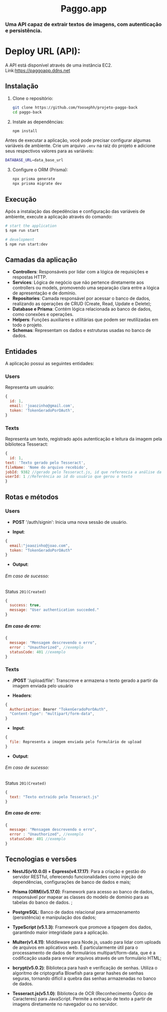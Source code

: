 <h1 align="center">Paggo.app</h1>
<h3>Uma API capaz de extrair textos de imagens, com autenticação e persistência.</h3>

# Deploy URL (API): 
A API está disponível através de uma instância EC2. Link:https://paggoapp.ddns.net

## Instalação

1. Clone o repositório:

    ```bash
    git clone https://github.com/Yoosephh/projeto-paggo-back
    cd paggo-back
    ```

2. Instale as dependências:

    ```bash   
    npm install
    ```

Antes de executar a aplicação, você pode precisar configurar algumas variáveis de ambiente. Crie um arquivo `.env` na raiz do projeto e adicione seus respectivos valores para as variáveis:

```bash
DATABASE_URL=data_base_url
```

3. Configure o ORM (Prisma):

    ```sh
    npx prisma generate
    npx prisma migrate dev
    ```

## Execução
<p>Após a instalação das depedências e configuração das variáveis de ambiente, execute a aplicação através do comando:</p>


```bash
# start the application
$ npm run start

# development
$ npm run start:dev

```

## Camadas da aplicação

* **Controllers**: Responsáveis por lidar com a lógica de requisições e respostas HTTP.
* **Services**: Lógica de negócio que não pertence diretamente aos controllers ou models, promovendo uma separação clara entre a lógica de apresentação e de domínio.
* **Repositories**:  Camada responsável por acessar o banco de dados, realizando as operações de CRUD (Create, Read, Update e Delete);
* **Database e Prisma**: Contém lógica relacionada ao banco de dados, como conexões e operações.
* **Helpers**: Funções auxiliares e utilitárias que podem ser reutilizadas em todo o projeto.
* **Schemas**: Representam os dados e estruturas usadas no banco de dados.

## Entidades

A aplicação possui as seguintes entidades:

### Users
Representa um usuário:

```Javascript
{ 
  id: 1,
  email: 'joaozinho@gmail.com',
  token: 'TokenGeradoPorOAuth',
}
```

### Texts
Representa um texto, registrado após autenticação e leitura da imagem pela biblioteca Tesseract:

```javascript
{
  id: 1,
text: 'Texto gerado pelo Tesseract',
fileName: 'Nome do arquivo recebido',
jobId: 9382 //gerado pelo Tesseract.js, id que referencia a análise da biblioteca
userId: 1 //Referência ao id do usuário que gerou o texto
}
```

## Rotas e métodos
### Users
* **POST** '/auth/signin': Inicia uma nova sessão de usuário.

* **Input**:
```javascript
{
  email:"joaozinho@joao.com",
  token: "TokenGeradoPorOAuth"
}
```
* **Output**: </br>
###### Em caso de sucesso: </br>
Status `201(Created)`
```javascript
{
  success: true,
  message: "User authentication succeded."
}
```
##### Em caso de erro: </br>
```javascript
{
  message: "Mensagem descrevendo o erro",
  error : "Unauthorized", //exemplo
  statusCode: 401 //exemplo
}
```

### Texts
* **/POST** '/upload/file': Transcreve e armazena o texto gerado a partir da imagem enviada pelo usuário

* **Headers**:
```javascript
{
  Authorization: Bearer "TokenGeradoPorOAuth",
  "Content-Type": "multipart/form-data",
}
```
* **Input**:
```javascript
{
  file: Representa a imagem enviada pelo formulário de upload
}
```
* **Output**:
###### Em caso de sucesso: </br>
Status `201(Created)`
```javascript
{
  text: "Texto extraído pelo Tesseract.js"
}
```


##### Em caso de erro: </br>
```javascript
{
  message: "Mensagem descrevendo o erro",
  error : "Unauthorized", //exemplo
  statusCode: 401 //exemplo
}
```

## Tecnologias e versões

* **NestJS(v10.0.0) + Express(v4.17.17)**:  Para a criação e gestão do servidor RESTful, oferecendo funcionalidades como injeção de dependências, configurações de banco de dados e mais;


* **Prisma (ORM)(v5.17.0)**:  Framework para acesso ao banco de dados, responsável por mapear as classes do modelo de domínio para as tabelas do banco de dados. ;


* **PostgreSQL**:  Banco de dados relacional para armazenamento (persistência) e manipulação dos dados;


* **TypeScript (v5.1.3)**: Framework que promove a tipagem dos dados, garantindo maior integridade para a aplicação.

* **Multer(v1.4.11)**: Middleware para Node.js, usado para lidar com uploads de arquivos em aplicativos web. É particularmente útil para o processamento de dados de formulários multipart/form-data, que é a codificação usada para enviar arquivos através de um formulário HTML;


* **bcrypt(v5.0.2)**: Biblioteca para hash e verificação de senhas. Utiliza o algoritmo de criptografia Blowfish para gerar hashes de senhas seguras, tornando difícil a quebra das senhas armazenadas no banco de dados. 


* **Tesseract.js(v5.1.0)**: Biblioteca de OCR (Reconhecimento Óptico de Caracteres) para JavaScript. Permite a extração de texto a partir de imagens diretamente no navegador ou no servidor. 
